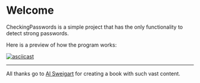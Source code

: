 # Welcome

CheckingPasswords is a simple project that has the only functionality to detect strong passwords.

Here is a preview of how the program works:  

[![asciicast](https://asciinema.org/a/233203.svg)](https://asciinema.org/a/233203)

---
All thanks go to [Al Sweigart](https://www.amazon.com/Al-Sweigart/e/B007716TEG/ref=dp_byline_cont_book_1) for creating a book with such vast content.
